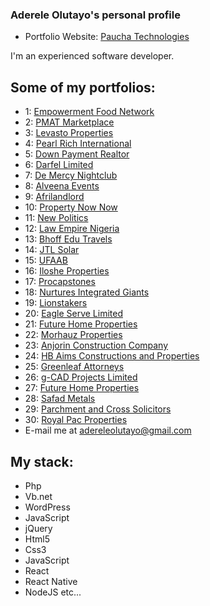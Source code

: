 ### Aderele Olutayo's personal profile
* Portfolio Website: [Paucha Technologies](https://paucha.com.ng/)

I'm an experienced software developer.

## Some of my portfolios:
* 1: [Empowerment Food Network](https://empowermentfoodnetwork.com/)
* 2: [PMAT Marketplace](http://pmatmarketplace.com/)
* 3: [Levasto Properties](https://levastoproperties.com/)
* 4: [Pearl Rich International](http://pearlrichinternational.org/)
* 5: [Down Payment Realtor](http://downpaymentrealtor.com/)
* 6: [Darfel Limited](https://darfellimited.com/)
* 7: [De Mercy Nightclub](http://demercyclub.com/)
* 8: [Alveena Events](https://alveenaevents.com/)
* 9: [Afrilandlord](https://afrilandlord.com/)
* 10: [Property Now Now](http://propertynownow.com/)
* 11: [New Politics](http://newpoliticsng.com/)
* 12: [Law Empire Nigeria](https://lawempirenigeria.com/)
* 13: [Bhoff Edu Travels](http://bhoffedutravels.com/)
* 14: [JTL Solar](https://jtlsolar.com/)
* 15: [UFAAB](http://ufaab.com/)
* 16: [Iloshe Properties](https://ilosheproperties.com/)
* 17: [Procapstones](https://procapstones.com/)
* 18: [Nurtures Integrated Giants](https://nurturesintegratedgiants.com/)
* 19: [Lionstakers](https://lionstakers.com/)
* 20: [Eagle Serve Limited](http://eagleserveltd.com/)
* 21: [Future Home Properties](https://futurehomeproperties.com/)
* 22: [Morhauz Properties](https://morhauzproperties.com/)
* 23: [Anjorin Construction Company](https://acclimited.com.ng/)
* 24: [HB Aims Constructions and Properties](https://hbaimsconstructionsandproperties.com/)
* 25: [Greenleaf Attorneys](https://greenleafattorneys.com/)
* 26: [g-CAD Projects Limited](https://gcadpltd.com/)
* 27: [Future Home Properties](https://futurehomeproperties.com/)
* 28: [Safad Metals](https://safadmetals.com/)
* 29: [Parchment and Cross Solicitors](https://parchmentandcross.com/)
* 30: [Royal Pac Properties](https://royalpacproperties.com/)
* E-mail me at adereleolutayo@gmail.com
## My stack:
* Php
* Vb.net
* WordPress
* JavaScript
* jQuery
* Html5
* Css3
* JavaScript
* React 
* React Native
* NodeJS
etc...
<!--
